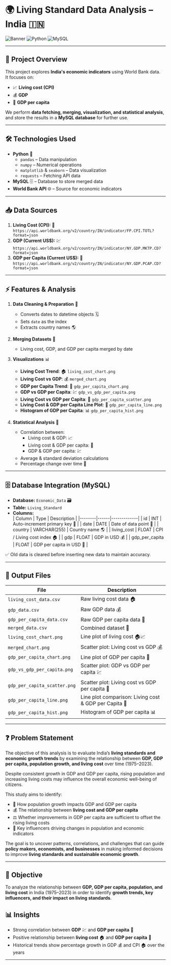 # 🌍 Living Standard Data Analysis – India 🇮🇳

![Banner](https://img.shields.io/badge/Data-Analysis-blue) ![Python](https://img.shields.io/badge/Python-3.11-green) ![MySQL](https://img.shields.io/badge/MySQL-Database-orange)

---

## 📖 Project Overview

This project explores **India's economic indicators** using World Bank data.  
It focuses on:

- 📈 **Living cost (CPI)**
- 💰 **GDP**
- 👤 **GDP per capita**

We perform **data fetching, merging, visualization, and statistical analysis**, and store the results in a **MySQL database** for further use.  

---

## 🛠️ Technologies Used

- **Python** 🐍
  - `pandas` – Data manipulation
  - `numpy` – Numerical operations
  - `matplotlib` & `seaborn` – Data visualization
  - `requests` – Fetching API data
- **MySQL** 🗄️ – Database to store merged data
- **World Bank API** 🌐 – Source for economic indicators

---

## 📥 Data Sources

1. **Living Cost (CPI):** 🌟 `https://api.worldbank.org/v2/country/IN/indicator/FP.CPI.TOTL?format=json`
2. **GDP (Current US$):** 💹 `https://api.worldbank.org/v2/country/IN/indicator/NY.GDP.MKTP.CD?format=json`
3. **GDP per Capita (Current US$):** 👤 `https://api.worldbank.org/v2/country/IN/indicator/NY.GDP.PCAP.CD?format=json`

---

## ⚡ Features & Analysis

1. **Data Cleaning & Preparation** 🧹  
   - Converts dates to datetime objects 🗓️  
   - Sets `date` as the index  
   - Extracts country names 🌎  

2. **Merging Datasets** 🔗  
   - Living cost, GDP, and GDP per capita merged by date  

3. **Visualizations** 📊  
   - **Living Cost Trend**: 🏠 `living_cost_chart.png`  
   - **Living Cost vs GDP**: 💰 `merged_chart.png`  
   - **GDP per Capita Trend**: 👤 `gdp_per_capita_chart.png`  
   - **GDP vs GDP per Capita**: 💹 `gdp_vs_gdp_per_capita.png`  
   - **Living Cost vs GDP per Capita**: 🌟 `gdp_per_capita_scatter.png`  
   - **Living Cost & GDP per Capita Line Plot**: 🔄 `gdp_per_capita_line.png`  
   - **Histogram of GDP per Capita**: 📊 `gdp_per_capita_hist.png`  

4. **Statistical Analysis** 📐  
   - Correlation between:  
     - Living cost & GDP: 📈  
     - Living cost & GDP per capita: 👤  
     - GDP & GDP per capita: 💹  
   - Average & standard deviation calculations  
   - Percentage change over time 🔄

---

## 🗄️ Database Integration (MySQL)

- **Database:** `Economic_Data` 🗃️  
- **Table:** `Living_Standard`  
- **Columns:**  
  | Column | Type | Description |
  |--------|------|-------------|
  | id | INT | Auto-increment primary key 🔑 |
  | date | DATE | Date of data point 📅 |
  | country | VARCHAR(255) | Country name 🌎 |
  | living_cost | FLOAT | CPI / Living cost index 🏠 |
  | gdp | FLOAT | GDP in USD 💰 |
  | gdp_per_capita | FLOAT | GDP per capita in USD 👤 |

✅ Old data is cleared before inserting new data to maintain accuracy.  

---

## 📂 Output Files

| File | Description |
|------|-------------|
| `living_cost_data.csv` | Raw living cost data 🏠 |
| `gdp_data.csv` | Raw GDP data 💰 |
| `gdp_per_capita_data.csv` | Raw GDP per capita data 👤 |
| `merged_data.csv` | Combined dataset 🔗 |
| `living_cost_chart.png` | Line plot of living cost 🏠📈 |
| `merged_chart.png` | Scatter plot: Living cost vs GDP 💰 |
| `gdp_per_capita_chart.png` | Line plot of GDP per capita 👤 |
| `gdp_vs_gdp_per_capita.png` | Scatter plot: GDP vs GDP per capita 💹 |
| `gdp_per_capita_scatter.png` | Scatter plot: Living cost vs GDP per capita 🌟 |
| `gdp_per_capita_line.png` | Line plot comparison: Living cost & GDP per Capita 🔄 |
| `gdp_per_capita_hist.png` | Histogram of GDP per capita 📊 |

---

## ❓ Problem Statement  
The objective of this analysis is to evaluate India’s **living standards and economic growth trends** by examining the relationship between **GDP, GDP per capita, population growth, and living cost** over time (1975–2023).  

Despite consistent growth in GDP and GDP per capita, rising population and increasing living costs may influence the overall economic well-being of citizens.  

This study aims to identify:  
- 👥 How population growth impacts GDP and GDP per capita  
- 💰 The relationship between **living cost and GDP per capita**  
- ⚖️ Whether improvements in GDP per capita are sufficient to offset the rising living costs  
- 🔑 Key influencers driving changes in population and economic indicators  

The goal is to uncover patterns, correlations, and challenges that can guide **policy makers, economists, and businesses** in making informed decisions to improve **living standards and sustainable economic growth**.  

---

## 🎯 Objective  
To analyze the relationship between **GDP, GDP per capita, population, and living cost** in India (1975–2023) in order to identify **growth trends, key influencers, and their impact on living standards**.  

## 📊 Insights

- Strong correlation between **GDP** 💹 and **GDP per capita** 👤  
- Positive relationship between **living cost** 🏠 and **GDP per capita** 👤  
- Historical trends show percentage growth in GDP 💰 and CPI 🏠 over the years  

---

